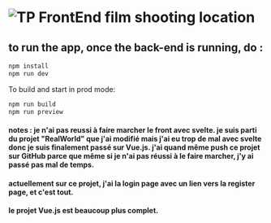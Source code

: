 # ![TP FrontEnd film shooting location]()
    
## to run the app, once the back-end is running, do : 

```bash
npm install
npm run dev
```

To build and start in prod mode:

```bash
npm run build
npm run preview
```


#### notes : je n'ai pas reussi à faire marcher le front avec svelte. je suis parti du projet "RealWorld" que j'ai modifié mais j'ai eu trop de mal avec svelte donc je suis finalement passé sur Vue.js. j'ai quand même push ce projet sur GitHub parce que même si je n'ai pas réussi à le faire marcher, j'y ai passé pas mal de temps.
#### actuellement sur ce projet, j'ai la login page avec un lien vers la register page, et c'est tout.
#### le projet Vue.js est beaucoup plus complet.